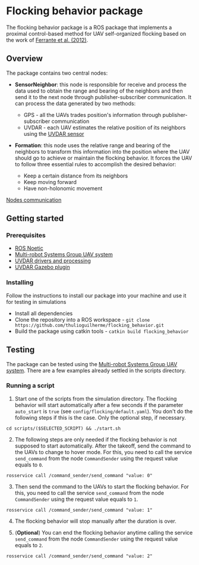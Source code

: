 # Flocking behavior package

The flocking behavior package is a ROS package that implements a proximal control-based method for UAV self-organized flocking based on the work of [Ferrante et al. (2012)](https://journals.sagepub.com/doi/10.1177/1059712312462248).

## Overview

The package contains two central nodes:

* **SensorNeighbor**: this node is responsible for receive and process the data used to obtain the range and bearing of the neighbors and then send it to the next node through publisher-subscriber communication. It can process the data generated by two methods:
	* GPS - all the UAVs trades position's information through publisher-subscriber communication
	* UVDAR - each UAV estimates the relative position of its neighbors using the [UVDAR sensor](https://github.com/ctu-mrs/uvdar_core)

* **Formation**: this node uses the relative range and bearing of the neighbors to transform this information into the position where the UAV should go to achieve or maintain the flocking behavior. It forces the UAV to follow three essential rules to accomplish the desired behavior:
	* Keep a certain distance from its neighbors
	* Keep moving forward
	* Have non-holonomic movement

[Nodes communication](https://pastebin.com/raw/YLJutKER)

## Getting started

### Prerequisites
* [ROS Noetic](http://wiki.ros.org/noetic)
* [Multi-robot Systems Group UAV system](https://github.com/ctu-mrs/mrs_uav_system)
* [UVDAR drivers and processing](https://github.com/ctu-mrs/uvdar_core)
* [UVDAR Gazebo plugin](https://github.com/ctu-mrs/uvdar_gazebo_plugin)

### Installing

Follow the instructions to install our package into your machine and use it for testing in simulations

* Install all dependencies
* Clone the repository into a ROS workspace - `git clone https://github.com/thulioguilherme/flocking_behavior.git`
* Build the package using catkin tools - `catkin build flocking_behavior`

## Testing

The package can be tested using the [Multi-robot Systems Group UAV system](https://github.com/ctu-mrs/mrs_uav_system). There are a few examples already settled in the scripts directory.

### Running a script

1. Start one of the scripts from the simulation directory. The flocking behavior will start automatically after a few seconds if the parameter `auto_start` is `true` (see `config/flocking/default.yaml`). You don't do the following steps if this is the case. Only the optional step, if necessary. 
```
cd scripts/($SELECTED_SCRIPT) && ./start.sh
```

2. The following steps are only needed if the flocking behavior is not supposed to start automatically. After the takeoff, send the command to the UAVs to change to hover mode. For this, you need to call the service `send_command` from the node `CommandSender` using the request value equals to `0`.
```
rosservice call /command_sender/send_command "value: 0"
``` 

3. Then send the command to the UAVs to start the flocking behavior. For this, you need to call the service `send_command` from the node `CommandSender` using the request value equals to `1`.
```
rosservice call /command_sender/send_command "value: 1"
``` 

4. The flocking behavior will stop manually after the duration is over.

5. (**Optional**) You can end the flocking behavior anytime calling the service `send_command` from the node `CommandSender` using the request value equals to `2`.
```
rosservice call /command_sender/send_command "value: 2"
```
